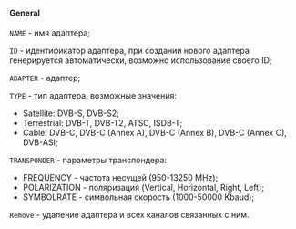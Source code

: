 #### General

`NAME` - имя адаптера;

`ID` - идентификатор адаптера, при создании нового адаптера генерируется автоматически, возможно использование своего ID;

`ADAPTER` - адаптер;

`TYPE` - тип адаптера, возможные значения:

   - Satellite: DVB-S, DVB-S2;  
   - Terrestrial: DVB-T, DVB-T2, ATSC, ISDB-T;  
   - Cable: DVB-C, DVB-C (Annex A), DVB-C (Annex B), DVB-C (Annex C), DVB-ASI;

`TRANSPONDER` - параметры транспондера:

   - FREQUENCY - частота несущей (950-13250 MHz);  
   - POLARIZATION - поляризация (Vertical, Horizontal, Right, Left);  
   - SYMBOLRATE - символьная скорость (1000-50000 Kbaud);

`Remove` - удаление адаптера и всех каналов связанных с ним.

